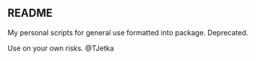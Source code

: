 ## README

My personal scripts for general use formatted into package. Deprecated. 

Use on your own risks.
@TJetka